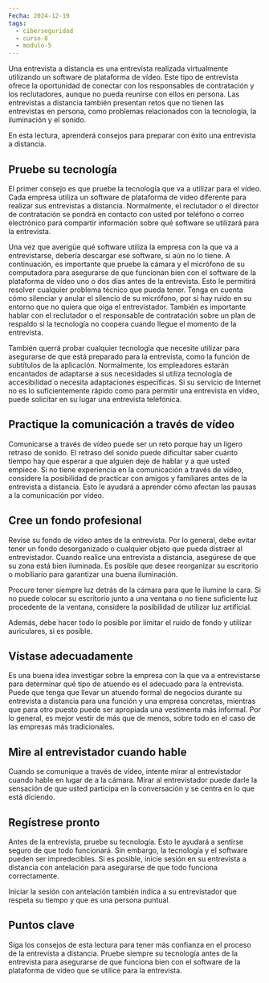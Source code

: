 ```yaml
---
Fecha: 2024-12-19
tags:
  - ciberseguridad
  - curso-8
  - modulo-5
---
```

Una entrevista a distancia es una entrevista realizada virtualmente utilizando un software de plataforma de vídeo. Este tipo de entrevista ofrece la oportunidad de conectar con los responsables de contratación y los reclutadores, aunque no pueda reunirse con ellos en persona. Las entrevistas a distancia también presentan retos que no tienen las entrevistas en persona, como problemas relacionados con la tecnología, la iluminación y el sonido.

En esta lectura, aprenderá consejos para preparar con éxito una entrevista a distancia.

## Pruebe su tecnología

El primer consejo es que pruebe la tecnología que va a utilizar para el vídeo. Cada empresa utiliza un software de plataforma de vídeo diferente para realizar sus entrevistas a distancia. Normalmente, el reclutador o el director de contratación se pondrá en contacto con usted por teléfono o correo electrónico para compartir información sobre qué software se utilizará para la entrevista.

Una vez que averigüe qué software utiliza la empresa con la que va a entrevistarse, debería descargar ese software, si aún no lo tiene. A continuación, es importante que pruebe la cámara y el micrófono de su computadora para asegurarse de que funcionan bien con el software de la plataforma de vídeo uno o dos días antes de la entrevista. Esto le permitirá resolver cualquier problema técnico que pueda tener. Tenga en cuenta cómo silenciar y anular el silencio de su micrófono, por si hay ruido en su entorno que no quiera que oiga el entrevistador. También es importante hablar con el reclutador o el responsable de contratación sobre un plan de respaldo si la tecnología no coopera cuando llegue el momento de la entrevista.

También querrá probar cualquier tecnología que necesite utilizar para asegurarse de que está preparado para la entrevista, como la función de subtítulos de la aplicación. Normalmente, los empleadores estarán encantados de adaptarse a sus necesidades si utiliza tecnología de accesibilidad o necesita adaptaciones específicas. Si su servicio de Internet no es lo suficientemente rápido como para permitir una entrevista en vídeo, puede solicitar en su lugar una entrevista telefónica.

## Practique la comunicación a través de vídeo

Comunicarse a través de vídeo puede ser un reto porque hay un ligero retraso de sonido. El retraso del sonido puede dificultar saber cuánto tiempo hay que esperar a que alguien deje de hablar y a que usted empiece. Si no tiene experiencia en la comunicación a través de vídeo, considere la posibilidad de practicar con amigos y familiares antes de la entrevista a distancia. Esto le ayudará a aprender cómo afectan las pausas a la comunicación por vídeo.

## Cree un fondo profesional

Revise su fondo de vídeo antes de la entrevista. Por lo general, debe evitar tener un fondo desorganizado o cualquier objeto que pueda distraer al entrevistador. Cuando realice una entrevista a distancia, asegúrese de que su zona está bien iluminada. Es posible que desee reorganizar su escritorio o mobiliario para garantizar una buena iluminación.

Procure tener siempre luz detrás de la cámara para que le ilumine la cara. Si no puede colocar su escritorio junto a una ventana o no tiene suficiente luz procedente de la ventana, considere la posibilidad de utilizar luz artificial.

Además, debe hacer todo lo posible por limitar el ruido de fondo y utilizar auriculares, si es posible.

## Vístase adecuadamente

Es una buena idea investigar sobre la empresa con la que va a entrevistarse para determinar qué tipo de atuendo es el adecuado para la entrevista. Puede que tenga que llevar un atuendo formal de negocios durante su entrevista a distancia para una función y una empresa concretas, mientras que para otro puesto puede ser apropiada una vestimenta más informal. Por lo general, es mejor vestir de más que de menos, sobre todo en el caso de las empresas más tradicionales.

## Mire al entrevistador cuando hable

Cuando se comunique a través de vídeo, intente mirar al entrevistador cuando hable en lugar de a la cámara. Mirar al entrevistador puede darle la sensación de que usted participa en la conversación y se centra en lo que está diciendo.

## Regístrese pronto

Antes de la entrevista, pruebe su tecnología. Esto le ayudará a sentirse seguro de que todo funcionará. Sin embargo, la tecnología y el software pueden ser impredecibles. Si es posible, inicie sesión en su entrevista a distancia con antelación para asegurarse de que todo funciona correctamente.

Iniciar la sesión con antelación también indica a su entrevistador que respeta su tiempo y que es una persona puntual.

## Puntos clave

Siga los consejos de esta lectura para tener más confianza en el proceso de la entrevista a distancia. Pruebe siempre su tecnología antes de la entrevista para asegurarse de que funciona bien con el software de la plataforma de vídeo que se utilice para la entrevista.